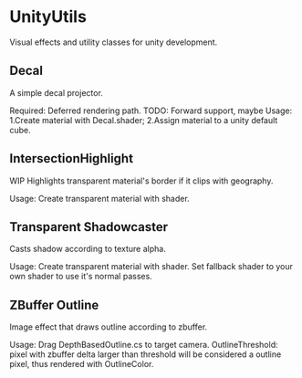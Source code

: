UnityUtils
======
Visual effects and utility classes for unity development.

Decal
------
A simple decal projector.

Required:
	Deferred rendering path.
	TODO: Forward support, maybe
Usage:
	1.Create material with Decal.shader;
	2.Assign material to a unity default cube.

IntersectionHighlight
------
WIP
Highlights transparent material's border if it clips with geography.

Usage:
	Create transparent material with shader.

Transparent Shadowcaster
------
Casts shadow according to texture alpha.

Usage:
	Create transparent material with shader.
	Set fallback shader to your own shader to use it's normal passes.

ZBuffer Outline
------
Image effect that draws outline according to zbuffer.

Usage:
	Drag DepthBasedOutline.cs to target camera.
	OutlineThreshold: pixel with zbuffer delta larger than threshold will be considered a outline pixel, thus rendered with OutlineColor.
